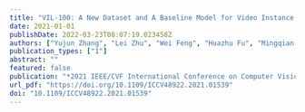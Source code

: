 ```yaml
---
title: "VIL-100: A New Dataset and A Baseline Model for Video Instance Lane Detection (2021 IEEE/CVF International Conference on Computer Vision, 2021)"
date: 2021-01-01
publishDate: 2022-03-23T08:07:19.023458Z
authors: ["Yujun Zhang", "Lei Zhu", "Wei Feng", "Huazhu Fu", "Mingqian Wang", "Qingxia Li", "Cheng Li", "Song Wang"]
publication_types: ["1"]
abstract: ""
featured: false
publication: "*2021 IEEE/CVF International Conference on Computer Vision, ICCV 2021, Montreal, QC, Canada, October 10-17, 2021*"
url_pdf: "https://doi.org/10.1109/ICCV48922.2021.01539"
doi: "10.1109/ICCV48922.2021.01539"
---
```


